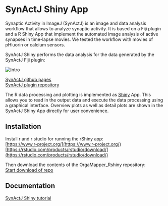 # SynActJ Shiny App

Synaptic Activity in ImageJ (SynActJ) is an image and data analysis workflow that allows to analyze synaptic activity. It is based on a Fiji plugin and a R Shiny App that implement the automated image analysis of active synapses in time-lapse movies. We tested the workflow with movies of pHluorin or calcium sensors.

SynActJ Shiny performs the data analysis for the data generated by the SynActJ Fiji plugin:<br/>

<img src="https://schmiedc.github.io/SynActJ/images/main/teaser.png" alt="Intro" class="inline"/>

[SynActJ github pages](https://schmiedc.github.io/SynActJ/)<br/>
[SynActJ plugin repository](https://github.com/schmiedc/SynActJ)

The R data processing and plotting is implemented as [Shiny](https://shiny.rstudio.com/) App. This allows you to read in the output data and execute the data processing using a graphical interface.
Overview plots as well as detail plots are shown in the SynActJ Shiny App directly for user convenience.

## Installation

Install r and r studio for running the rShiny app:<br/>
[https://www.r-project.org/](https://www.r-project.org/)<br/>
[https://rstudio.com/products/rstudio/download/](https://rstudio.com/products/rstudio/download/)<br/>

Then download the contents of the OrgaMapper_Rshiny repository:<br/>
[Start download of repo](https://github.com/schmiedc/SynActJ_Shiny/archive/refs/heads/main.zip)

## Documentation

[SynActJ Shiny tutorial](https://schmiedc.github.io/SynActJ/pages/SynActJ_Shiny.html)<br/>
